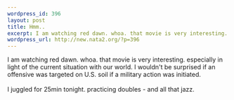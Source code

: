 ```yaml
--- 
wordpress_id: 396
layout: post
title: Hmm..
excerpt: I am watching red dawn. whoa. that movie is very interesting. especially in light of the current situation with our world. I wouldn't be surprised if an offensive was targeted on U.S. soil if a military action was initiated. I juggled for 25min tonight. practicing doubles - and all that jazz.
wordpress_url: http://new.nata2.org/?p=396
---
```

I am watching red dawn. whoa. that movie is very interesting. especially in light of the current situation with our world. I wouldn't be surprised if an offensive was targeted on U.S. soil if a military action was initiated. <br/><br/>I juggled for 25min tonight. practicing doubles - and all that jazz.
